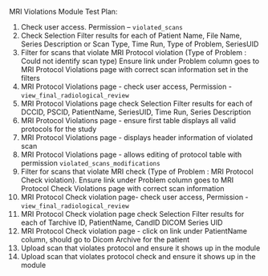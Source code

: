 MRI Violations Module Test Plan:

1.  Check user access. Permission – `violated_scans`
2.  Check Selection Filter results for each of Patient Name, File Name,
    Series Description or Scan Type, Time Run, Type of Problem, SeriesUID
3.  Filter for scans that violate MRI Protocol violation (Type of Problem : Could not identify scan type)
    Ensure link under Problem column goes to MRI Protocol Violations page with correct scan information
    set in the filters
4.  MRI Protocol Violations page - check user access, Permission - `view_final_radiological_review`
5.  MRI Protocol Violations page check Selection Filter results for each of DCCID, PSCID, PatientName, SeriesUID,
    Time Run, Series Description
6.  MRI Protocol Violations page - ensure first table displays all valid protocols
    for the study
7.  MRI Protocol Violations page - displays header information of violated scan
8.  MRI Protocol Violations page - allows editing of protocol table with permission `violated_scans_modifications`
9.  Filter for scans that violate MRI check  (Type of Problem : MRI Protocol Check violation). Ensure link
    under Problem column goes to MRI Protocol Check Violations page with correct scan information
10. MRI Protocol Check violation page- check user access, Permission - `view_final_radiological_review`
11. MRI Protocol Check violation page check Selection Filter results for each of Tarchive ID, PatientName, CandID
    DICOM Series UID
12. MRI Protocol Check violation page - click on link under PatientName column, should go to Dicom Archive for the
    patient
13. Upload scan that violates protocol and ensure it shows up in the module
14. Upload scan that violates protocol check and ensure it shows up in the module
